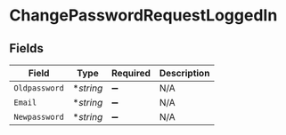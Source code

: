 # ChangePasswordRequestLoggedIn


## Fields

| Field              | Type               | Required           | Description        |
| ------------------ | ------------------ | ------------------ | ------------------ |
| `Oldpassword`      | **string*          | :heavy_minus_sign: | N/A                |
| `Email`            | **string*          | :heavy_minus_sign: | N/A                |
| `Newpassword`      | **string*          | :heavy_minus_sign: | N/A                |